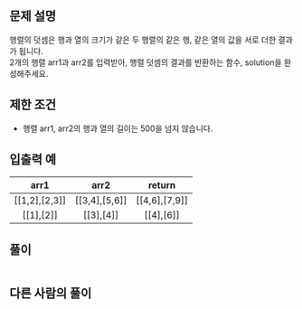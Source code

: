 ## 문제 설명
행렬의 덧셈은 행과 열의 크기가 같은 두 행렬의 같은 행, 같은 열의 값을 서로 더한 결과가 됩니다.  
2개의 행렬 arr1과 arr2를 입력받아, 행렬 덧셈의 결과를 반환하는 함수, solution을 완성해주세요.

## 제한 조건
* 행렬 arr1, arr2의 행과 열의 길이는 500을 넘지 않습니다.

## 입출력 예
|arr1|	arr2|	return|
|:--:|:--:|:--:|
|[[1,2],[2,3]]|	[[3,4],[5,6]]|	[[4,6],[7,9]]|
|[[1],[2]]	|[[3],[4]]|	[[4],[6]]|

## **풀이**

```python

```

## 다른 사람의 풀이

```python

```
